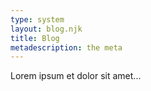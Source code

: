 ```yaml
---
type: system
layout: blog.njk
title: Blog
metadescription: the meta
---
```

Lorem ipsum et dolor sit amet...
